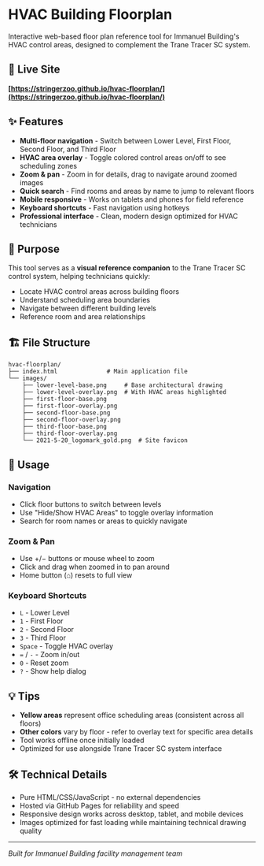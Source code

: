 # HVAC Building Floorplan

Interactive web-based floor plan reference tool for Immanuel Building's HVAC control areas, designed to complement the Trane Tracer SC system.

## 🔗 Live Site
**[https://stringerzoo.github.io/hvac-floorplan/](https://stringerzoo.github.io/hvac-floorplan/)**

## ✨ Features

- **Multi-floor navigation** - Switch between Lower Level, First Floor, Second Floor, and Third Floor
- **HVAC area overlay** - Toggle colored control areas on/off to see scheduling zones
- **Zoom & pan** - Zoom in for details, drag to navigate around zoomed images
- **Quick search** - Find rooms and areas by name to jump to relevant floors
- **Mobile responsive** - Works on tablets and phones for field reference
- **Keyboard shortcuts** - Fast navigation using hotkeys
- **Professional interface** - Clean, modern design optimized for HVAC technicians

## 🎯 Purpose

This tool serves as a **visual reference companion** to the Trane Tracer SC control system, helping technicians quickly:
- Locate HVAC control areas across building floors
- Understand scheduling area boundaries 
- Navigate between different building levels
- Reference room and area relationships

## 🏗️ File Structure

```
hvac-floorplan/
├── index.html              # Main application file
└── images/
    ├── lower-level-base.png     # Base architectural drawing
    ├── lower-level-overlay.png  # With HVAC areas highlighted
    ├── first-floor-base.png
    ├── first-floor-overlay.png
    ├── second-floor-base.png
    ├── second-floor-overlay.png
    ├── third-floor-base.png
    ├── third-floor-overlay.png
    └── 2021-5-20_logomark_gold.png  # Site favicon
```

## 🚀 Usage

### Navigation
- Click floor buttons to switch between levels
- Use "Hide/Show HVAC Areas" to toggle overlay information
- Search for room names or areas to quickly navigate

### Zoom & Pan
- Use +/− buttons or mouse wheel to zoom
- Click and drag when zoomed in to pan around
- Home button (⌂) resets to full view

### Keyboard Shortcuts
- `L` - Lower Level
- `1` - First Floor  
- `2` - Second Floor
- `3` - Third Floor
- `Space` - Toggle HVAC overlay
- `=` / `-` - Zoom in/out
- `0` - Reset zoom
- `?` - Show help dialog

## 💡 Tips

- **Yellow areas** represent office scheduling areas (consistent across all floors)
- **Other colors** vary by floor - refer to overlay text for specific area details
- Tool works offline once initially loaded
- Optimized for use alongside Trane Tracer SC system interface

## 🛠️ Technical Details

- Pure HTML/CSS/JavaScript - no external dependencies
- Hosted via GitHub Pages for reliability and speed
- Responsive design works across desktop, tablet, and mobile devices
- Images optimized for fast loading while maintaining technical drawing quality

---

*Built for Immanuel Building facility management team*
